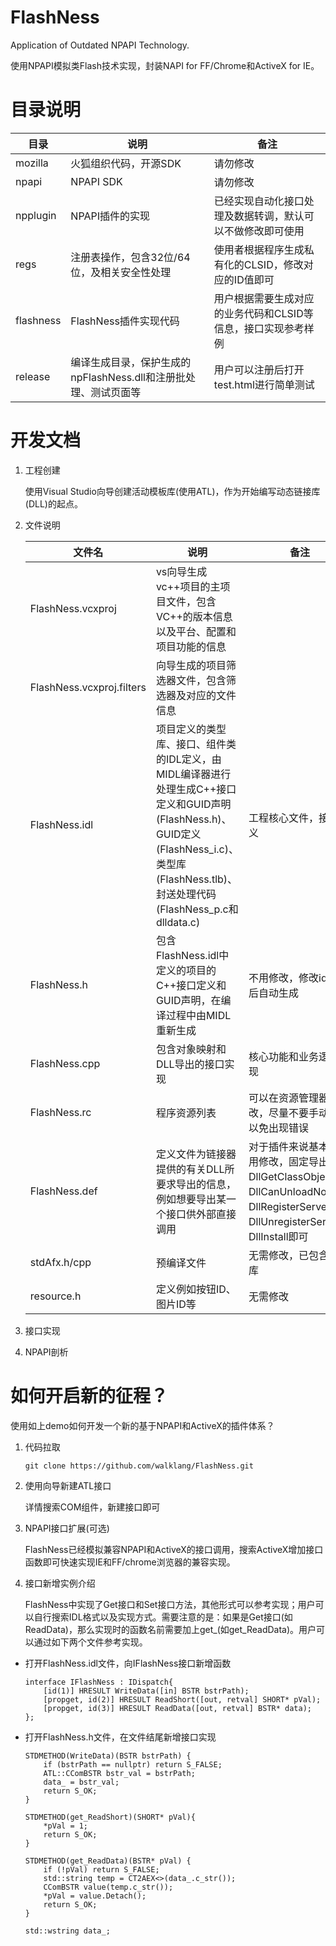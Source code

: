 # FlashNess

Application of Outdated NPAPI Technology.

使用NPAPI模拟类Flash技术实现，封装NAPI for FF/Chrome和ActiveX for IE。

# 目录说明

|目录|说明|备注|
|---|----|----|
|mozilla|火狐组织代码，开源SDK|请勿修改|
|npapi|NPAPI SDK|请勿修改|
|npplugin|NPAPI插件的实现|已经实现自动化接口处理及数据转调，默认可以不做修改即可使用|
|regs|注册表操作，包含32位/64位，及相关安全性处理|使用者根据程序生成私有化的CLSID，修改对应的ID值即可|
|flashness|FlashNess插件实现代码|用户根据需要生成对应的业务代码和CLSID等信息，接口实现参考样例|
|release|编译生成目录，保护生成的npFlashNess.dll和注册批处理、测试页面等|用户可以注册后打开test.html进行简单测试|

# 开发文档

1. 工程创建

    使用Visual Studio向导创建活动模板库(使用ATL)，作为开始编写动态链接库(DLL)的起点。

2. 文件说明

    |文件名|说明|备注|
    |-----|----|---|
    |FlashNess.vcxproj|vs向导生成vc++项目的主项目文件，包含VC++的版本信息以及平台、配置和项目功能的信息||
    |FlashNess.vcxproj.filters|向导生成的项目筛选器文件，包含筛选器及对应的文件信息||
    |FlashNess.idl|项目定义的类型库、接口、组件类的IDL定义，由MIDL编译器进行处理生成C++接口定义和GUID声明(FlashNess.h)、GUID定义(FlashNess_i.c)、类型库(FlashNess.tlb)、封送处理代码(FlashNess_p.c和dlldata.c)|工程核心文件，接口定义|
    |FlashNess.h|包含FlashNess.idl中定义的项目的C++接口定义和GUID声明，在编译过程中由MIDL重新生成|不用修改，修改idl文件后自动生成|
    |FlashNess.cpp|包含对象映射和DLL导出的接口实现|核心功能和业务逻辑实现|
    |FlashNess.rc|程序资源列表|可以在资源管理器中修改，尽量不要手动修改以免出现错误|
    |FlashNess.def|定义文件为链接器提供的有关DLL所要求导出的信息，例如想要导出某一个接口供外部直接调用|对于插件来说基本上不用修改，固定导出DllGetClassObject、DllCanUnloadNow、DllRegisterServer、DllUnregisterServer、DllInstall即可|
    |stdAfx.h/cpp|预编译文件|无需修改，已包含基本库|
    |resource.h|定义例如按钮ID、图片ID等|无需修改|

3. 接口实现


4. NPAPI剖析


# 如何开启新的征程？

使用如上demo如何开发一个新的基于NPAPI和ActiveX的插件体系？

1. 代码拉取

    ```
    git clone https://github.com/walklang/FlashNess.git
    ```

2. 使用向导新建ATL接口

    详情搜索COM组件，新建接口即可

3. NPAPI接口扩展(可选)

    FlashNess已经模拟兼容NPAPI和ActiveX的接口调用，搜索ActiveX增加接口函数即可快速实现IE和FF/chrome浏览器的兼容实现。

4. 接口新增实例介绍

    FlashNess中实现了Get接口和Set接口方法，其他形式可以参考实现；用户可以自行搜索IDL格式以及实现方式。需要注意的是：如果是Get接口(如ReadData)，那么实现时的函数名前需要加上get_(如get_ReadData)。用户可以通过如下两个文件参考实现。

* 打开FlashNess.idl文件，向IFlashNess接口新增函数

    ```
    interface IFlashNess : IDispatch{
	    [id(1)]	HRESULT WriteData([in] BSTR bstrPath);
	    [propget, id(2)] HRESULT ReadShort([out, retval] SHORT* pVal);
        [propget, id(3)] HRESULT ReadData([out, retval] BSTR* data);
    };
    ```

* 打开FlashNess.h文件，在文件结尾新增接口实现

    ```
    STDMETHOD(WriteData)(BSTR bstrPath) {
        if (bstrPath == nullptr) return S_FALSE;
        ATL::CComBSTR bstr_val = bstrPath;
        data_ = bstr_val;
        return S_OK;
    }

    STDMETHOD(get_ReadShort)(SHORT* pVal){
        *pVal = 1;
        return S_OK;
    } 

    STDMETHOD(get_ReadData)(BSTR* pVal) {
        if (!pVal) return S_FALSE;
        std::string temp = CT2AEX<>(data_.c_str());
        CComBSTR value(temp.c_str());
        *pVal = value.Detach();
        return S_OK;
    }

    std::wstring data_;
    ```





